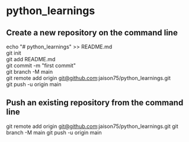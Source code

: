 # python_learnings

## Create a new repository on the command line
echo "# python_learnings" >> README.md\
git init\
git add README.md\
git commit -m "first commit"\
git branch -M main\
git remote add origin git@github.com:jaison75/python_learnings.git\
git push -u origin main


## Push an existing repository from the command line
git remote add origin git@github.com:jaison75/python_learnings.git
git branch -M main
git push -u origin main
